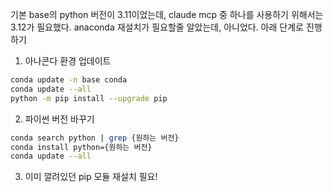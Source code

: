 기본 base의 python 버전이 3.11이었는데, claude mcp 중 하나를 사용하기 위해서는 3.12가 필요했다.
anaconda 재설치가 필요할줄 알았는데, 아니었다.
아래 단계로 진행하기

1. 아나콘다 환경 업데이트
```bash
conda update -n base conda
conda update --all
python -m pip install --upgrade pip
```

2. 파이썬 버전 바꾸기
```bash
conda search python | grep {원하는 버전}
conda install python={원하는 버전}
conda update --all
```

3. 이미 깔려있던 pip 모듈 재설치 필요!